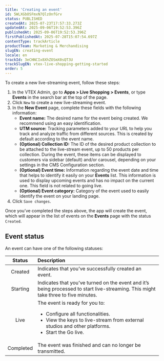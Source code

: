 ```yaml
---
title: 'Creating an event'
id: 5WLXGbOSFmxN7QlzOnfGrv
status: PUBLISHED
createdAt: 2025-07-23T17:57:33.273Z
updatedAt: 2025-09-06T19:52:53.396Z
publishedAt: 2025-09-06T19:52:53.396Z
firstPublishedAt: 2025-07-28T15:07:54.697Z
contentType: trackArticle
productTeam: Marketing & Merchandising
slugEN: creating-event
locale: en
trackId: 3eCHNCIx8XhZOSmX0sQT3U
trackSlugEN: vtex-live-shopping-getting-started
order: 5
---
```


To create a new live-streaming event, follow these steps:

1. In the VTEX Admin, go to **Apps > Live Shopping > Events**, or type **Events** in the search bar at the top of the page.
2. Click `New` to create a new live-streaming event.
3. In the **New Event** page, complete these fields with the following information:
    * **Event name:** The desired name for the event being created. We recommend using an easy identification.
    * **UTM source:** Tracking parameters added to your URL to help you track and analyze traffic from different sources. This is created by default according to the event name.
    * **(Optional) Collection ID:** The ID of the desired product collection to be attached to the live-stream event, up to 50 products per collection. During the event, these items can be displayed to customers via sidebar (default) and/or carousel, depending on your settings in the CMS Configuration section. 
    * **(Optional) Event time:** Information regarding the event date and time that helps to identify it easily on your **Events** list. This information is used to display upcoming events and has no impact on the current one. This field is not related to going live.
    * **(Optional) Event category:** Category of the event used to easily identify the event on your landing page. 
4. Click `Save changes`.

Once you’ve completed the steps above, the app will create the event, which will appear in the list of events on the **Events** page with the status `Created`.

## Event status

An event can have one of the following statuses:

| **Status** | **Description** |
| :---: | :--- |
| Created | Indicates that you’ve successfully created an event. |
| Starting | Indicates that you’ve turned on the event and it’s being processed to start live-streaming. This might take three to five minutes. |
| Live | The event is ready for you to:<ul><li>Configure all functionalities.</li><li>View the keys to live-stream from external studios and other platforms.</li><li>Start the Go live.</li></ul> |
| Completed | The event was finished and can no longer be transmitted. |

